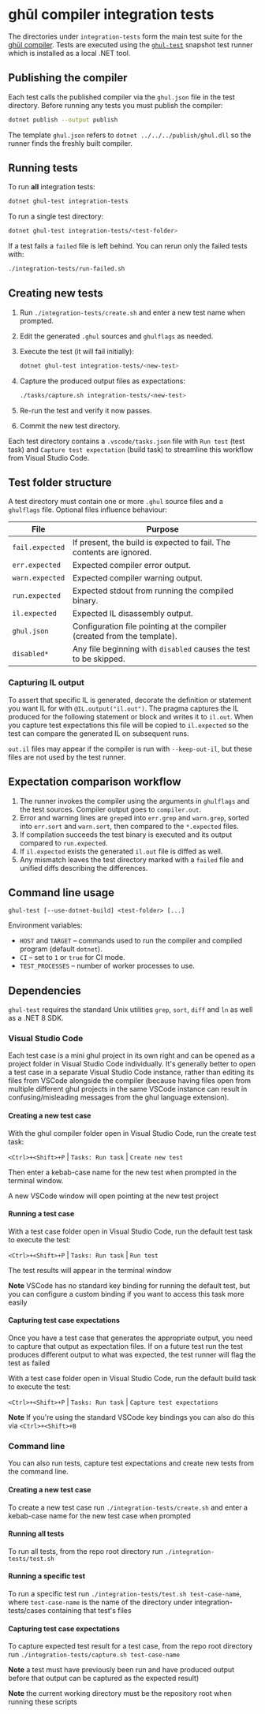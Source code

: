 # ghūl compiler integration tests

The directories under `integration-tests` form the main test suite for the [ghūl compiler](https://github.com/degory/ghul). Tests are executed using the [`ghul-test`](https://github.com/degory/ghul-test) snapshot test runner which is installed as a local .NET tool.

## Publishing the compiler

Each test calls the published compiler via the `ghul.json` file in the test directory. Before running any tests you must publish the compiler:

```sh
dotnet publish --output publish
```

The template `ghul.json` refers to `dotnet ../../../publish/ghul.dll` so the runner finds the freshly built compiler.

## Running tests

To run **all** integration tests:

```sh
dotnet ghul-test integration-tests
```

To run a single test directory:

```sh
dotnet ghul-test integration-tests/<test-folder>
```

If a test fails a `failed` file is left behind. You can rerun only the failed tests with:

```sh
./integration-tests/run-failed.sh
```

## Creating new tests

1. Run `./integration-tests/create.sh` and enter a new test name when prompted.
2. Edit the generated `.ghul` sources and `ghulflags` as needed.
3. Execute the test (it will fail initially):

   ```sh
   dotnet ghul-test integration-tests/<new-test>
   ```
4. Capture the produced output files as expectations:

   ```sh
   ./tasks/capture.sh integration-tests/<new-test>
   ```
5. Re-run the test and verify it now passes.
6. Commit the new test directory.

Each test directory contains a `.vscode/tasks.json` file with `Run test` (test task) and `Capture test expectation` (build task) to streamline this workflow from Visual Studio Code.

## Test folder structure

A test directory must contain one or more `.ghul` source files and a `ghulflags` file. Optional files influence behaviour:

| File | Purpose |
| --- | --- |
| `fail.expected` | If present, the build is expected to fail. The contents are ignored. |
| `err.expected` | Expected compiler error output. |
| `warn.expected` | Expected compiler warning output. |
| `run.expected` | Expected stdout from running the compiled binary. |
| `il.expected` | Expected IL disassembly output. |
| `ghul.json` | Configuration file pointing at the compiler (created from the template). |
| `disabled*` | Any file beginning with `disabled` causes the test to be skipped. |

### Capturing IL output

To assert that specific IL is generated, decorate the definition or statement you
want IL for with `@IL.output("il.out")`. The pragma captures the IL produced for
the following statement or block and writes it to `il.out`. When you capture test
expectations this file will be copied to `il.expected` so the test can compare the
generated IL on subsequent runs.

`out.il` files may appear if the compiler is run with `--keep-out-il`, but these
files are not used by the test runner.

## Expectation comparison workflow

1. The runner invokes the compiler using the arguments in `ghulflags` and the test sources. Compiler output goes to `compiler.out`.
2. Error and warning lines are `grep`ed into `err.grep` and `warn.grep`, sorted into `err.sort` and `warn.sort`, then compared to the `*.expected` files.
3. If compilation succeeds the test binary is executed and its output compared to `run.expected`.
4. If `il.expected` exists the generated `il.out` file is diffed as well.
5. Any mismatch leaves the test directory marked with a `failed` file and unified diffs describing the differences.

## Command line usage

```
ghul-test [--use-dotnet-build] <test-folder> [...]
```

Environment variables:

- `HOST` and `TARGET` &ndash; commands used to run the compiler and compiled program (default `dotnet`).
- `CI` &ndash; set to `1` or `true` for CI mode.
- `TEST_PROCESSES` &ndash; number of worker processes to use.

## Dependencies

`ghul-test` requires the standard Unix utilities `grep`, `sort`, `diff` and `ln` as well as a .NET 8 SDK.
### Visual Studio Code

Each test case is a mini ghul project in its own right and can be opened as a project folder in Visual Studio Code individually. It's generally better to open a test case in a separate Visual Studio Code instance, rather than editing its files from VSCode alongside the compiler (because having files open from multiple different ghul projects in the same VSCode instance can result in confusing/misleading messages from the ghul language extension).

#### Creating a new test case

With the ghul compiler folder open in Visual Studio Code, run the create test task:

`<Ctrl>+<Shift>+P` | `Tasks: Run task` | `Create new test`

Then enter a kebab-case name for the new test when prompted in the terminal window.

A new VSCode window will open pointing at the new test project

#### Running a test case

With a test case folder open in Visual Studio Code, run the default test task to execute the test:

`<Ctrl>+<Shift>+P` | `Tasks: Run task` | `Run test`

The test results will appear in the terminal window

**Note** VSCode has no standard key binding for running the default test, but you can configure a custom binding if you want to access this task more easily

#### Capturing test case expectations

Once you have a test case that generates the appropriate output, you need to capture that output as expectation files. If on a future test run the test produces different output to what was expected, the test runner will flag the test as failed

With a test case folder open in Visual Studio Code, run the default build task to execute the test:

`<Ctrl>+<Shift>+P` | `Tasks: Run task` | `Capture test expectations`

**Note** If you're using the standard VSCode key bindings you can also do this via `<Ctrl>+<Shift>+B`

### Command line

You can also run tests, capture test expectations and create new tests from the command line.

#### Creating a new test case

To create a new test case run `./integration-tests/create.sh` and enter a kebab-case name for the new test case when prompted

#### Running all tests

To run all tests, from the repo root directory run `./integration-tests/test.sh`

#### Running a specific test

To run a specific test run `./integration-tests/test.sh test-case-name`, where `test-case-name` is the name of the directory under integration-tests/cases containing that test's files

#### Capturing test case expectations

To capture expected test result for a test case, from the repo root directory run `./integration-tests/capture.sh test-case-name`

**Note** a test must have previously been run and have produced output before that output can be captured as the expected result)

**Note** the current working directory must be the repository root when running these scripts
